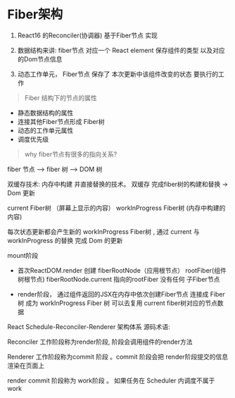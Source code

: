 # Fiber架构

1. React16 的Reconciler(协调器) 基于Fiber节点 实现

2. 数据结构来讲: fiber节点 对应一个 React element 保存组件的类型 以及对应的Dom节点信息

3. 动态工作单元， Fiber节点 保存了 本次更新中该组件改变的状态 要执行的工作

> Fiber 结构下的节点的属性

- 静态数据结构的属性
- 连接其他Fiber节点形成 Fiber树
- 动态的工作单元属性
- 调度优先级

> why fiber节点有很多的指向关系?

fiber 节点 --> fiber 树 --> DOM 树

双缓存技术: 内存中构建 并直接替换的技术。 双缓存 完成fiber树的构建和替换 -> Dom 更新

current Fiber树 （屏幕上显示的内容）
workInProgress Fiber树 (内存中构建的内容)

每次状态更新都会产生新的 workInProgress Fiber树 , 通过 current 与 workInProgress 的替换 完成 Dom 的更新

mount阶段

- 首次ReactDOM.render 创建 fiberRootNode（应用根节点） rootFiber(组件树根节点)
fiberRootNode.current 指向的rootFiber 没有任何 子Fiber节点

- render阶段， 通过组件返回的JSX在内存中依次创建Fiber节点 连接成 Fiber树 成为 workInProgress Fiber 树 可以去复用 current fiber树对应的节点数据

React Schedule-Reconciler-Renderer 架构体系
源码术语:

Reconciler 工作阶段称为render阶段, 阶段会调用组件的render方法

Renderer 工作阶段称为commit 阶段 。commit 阶段会把 render阶段提交的信息渲染在页面上

render commit 阶段称为 work阶段 。 如果任务在 Scheduler 内调度不属于work
